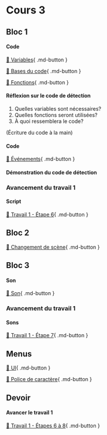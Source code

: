 # Cours 3
## Bloc 1
 
#### Code
[📝 Variables](./code/variables.md){ .md-button }          

[📝 Bases du code](./code/base.md){ .md-button }       

[📝 Fonctions](./code/fonctions.md){ .md-button }     

#### Réflexion sur le code de détection
1. Quelles variables sont nécessaires?    
2. Quelles fonctions seront utilisées?    
3. À quoi ressemblera le code?    

(Écriture du code à la main) 

#### Code
[📝 Événements](./code/evenements.md){ .md-button }     

#### Démonstration du code de détection     

### Avancement du travail 1
#### Script
[💼 Travail 1 - Étape 6](https://tim-montmorency.com/compendium/582-401-realite-mixte/consignes/travail1-script.html){ .md-button }     


## Bloc 2
[📝 Changement de scène](./code/changement_scene.md){ .md-button }      



## Bloc 3
#### Son
[📝 Son](./unity/son.md){ .md-button }   

### Avancement du travail 1
#### Sons
[💼 Travail 1 - Étape 7](https://tim-montmorency.com/compendium/582-401-realite-mixte/consignes/travail1-son.html){ .md-button }     

       
## Menus
[📝 UI](./unity/UI.md){ .md-button }    

[📝 Police de caractère](./unity/font.md){ .md-button }


## Devoir 
#### Avancer le travail 1
[💼 Travail 1 - Étapes 6 à 8](https://tim-montmorency.com/compendium/582-401-realite-mixte/consignes/travail1){ .md-button }   
